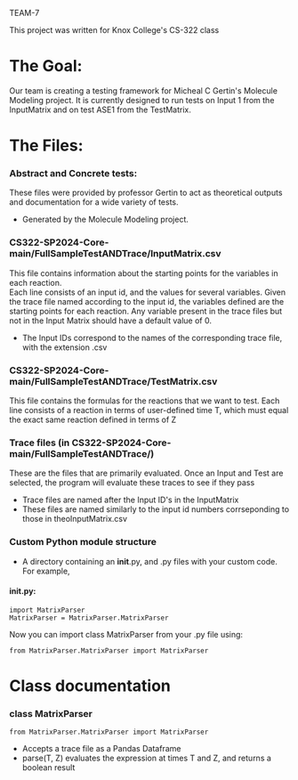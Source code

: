 TEAM-7 

This project was written for Knox College's CS-322 class

# The Goal:
Our team is creating a testing framework for Micheal C Gertin's Molecule Modeling project. It is currently designed to run tests 
on Input 1 from the InputMatrix and on test ASE1 from the TestMatrix.


# The Files:
### Abstract and Concrete tests:
These files were provided by professor Gertin to act as theoretical outputs and documentation for a wide variety of tests.
* Generated by the Molecule Modeling project.

### CS322-SP2024-Core-main/FullSampleTestANDTrace/InputMatrix.csv  
This file contains information about the starting points for the variables in each reaction.  
Each line consists of an input id, and the values for several variables. Given the trace file named according to the input id, the variables defined are the starting points for each reaction. Any variable present in the trace files but not in the Input Matrix should have a default value of 0. 
* The Input IDs correspond to the names of the corresponding trace file, with the extension .csv

### CS322-SP2024-Core-main/FullSampleTestANDTrace/TestMatrix.csv  
This file contains the formulas for the reactions that we want to test. Each line consists of a reaction in terms of user-defined time T, which must equal the exact same reaction defined in terms of Z

### Trace files (in CS322-SP2024-Core-main/FullSampleTestANDTrace/)
These are the files that are primarily evaluated. Once an Input and Test are selected, the program will evaluate these traces to see if they pass
* Trace files are named after the Input ID's in the InputMatrix
* These files are named similarly to the input id numbers corrseponding to those in theoInputMatrix.csv

### Custom Python module structure
* A directory containing an __init__.py, and .py files with your custom code. For example,
#### __init__.py:
```
import MatrixParser
MatrixParser = MatrixParser.MatrixParser
```
Now you can import class MatrixParser from your .py file using:
```
from MatrixParser.MatrixParser import MatrixParser
```


# Class documentation
### class MatrixParser
```from MatrixParser.MatrixParser import MatrixParser```
* Accepts a trace file as a Pandas Dataframe
* parse(T, Z) evaluates the expression at times T and Z, and returns a boolean result